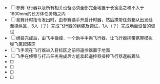 - [ ] 参赛飞行器以及所有相关设备必须全部完全地置于长宽高之和不大于1600mm的长方体任务箱之内 
- [ ] 竞赛计时指令发出时，由参赛选手开启计时器，然后携带任务箱从出发线至操纵区，3人（？）完成飞行器的组装及调试，1人（？）完成地面设备的调试 
- [ ] 组装完成后，由飞手操控，一个助手手抛飞行器，让飞行器携带携带模拟弹飞离起降区
- [ ] 飞手须在飞行器进入目标区之前将遥控器置于地面
- [ ] 飞手在侦察与打击任务完成后方能拿起遥控器操控飞行器返航着陆
- [ ] 
- [ ] 
- [ ] 
- [ ] 
